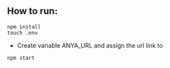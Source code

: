 ## How to run: 
```
npm install
touch .env 
```
* Create variable ANYA_URL and assign the url link to

```
npm start
```
